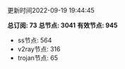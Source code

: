 更新时间2022-09-19 19:44:45

**总订阅: 73**
**总节点: 3041**
**有效节点: 945**
- ss节点: 564
- v2ray节点: 316
- trojan节点: 65
